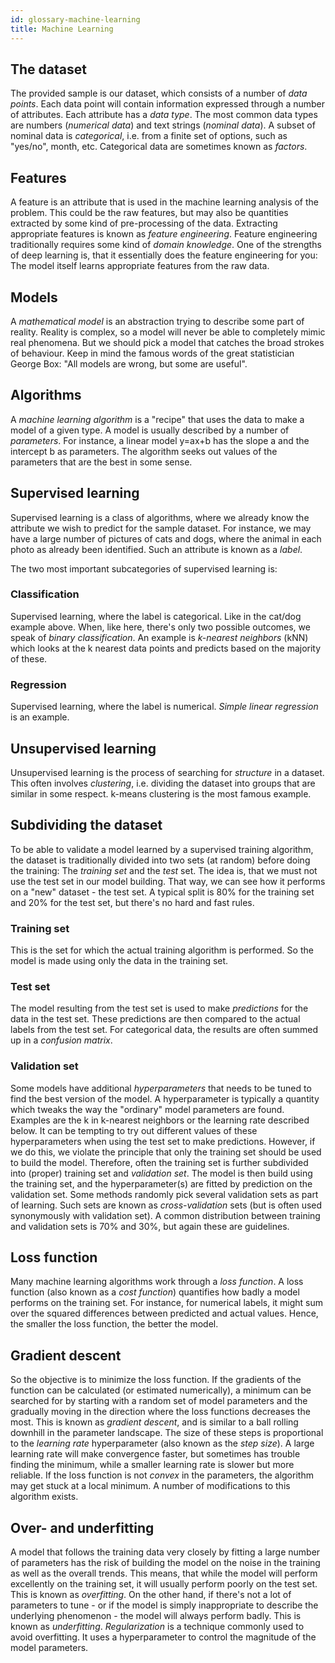 ```yaml
---
id: glossary-machine-learning
title: Machine Learning
---
```


## The dataset
The provided sample is our dataset, which consists of a number of _data points_. Each data point will contain information expressed through a number of attributes. Each attribute has a _data type_. The most common data types are numbers (_numerical data_) and text strings (_nominal data_). A subset of nominal data is _categorical_, i.e. from a finite set of options, such as "yes/no", month, etc. Categorical data are sometimes known as _factors_.

## Features
A feature is an attribute that is used in the machine learning analysis of the problem. This could be the raw features, but may also be quantities extracted by some kind of pre-processing of the data. Extracting appropriate features is known as _feature engineering_. Feature engineering traditionally requires some kind of _domain knowledge_. One of the strengths of deep learning is, that it essentially does the feature engineering for you: The model itself learns appropriate features from the raw data.

## Models
A _mathematical model_ is an abstraction trying to describe some part of reality. Reality is complex, so a model will never be able to completely mimic real phenomena. But we should pick a model that catches the broad strokes of behaviour. Keep in mind the famous words of the great statistician George Box: "All models are wrong, but some are useful".

## Algorithms
A _machine learning algorithm_ is a "recipe" that uses the data to make a model of a given type. A model is usually described by a number of _parameters_. For instance, a linear model y=ax+b has the slope a and the intercept b as parameters. The algorithm seeks out values of the parameters that are the best in some sense.

## Supervised learning
Supervised learning is a class of algorithms, where we already know the attribute we wish to predict for the sample dataset. For instance, we may have a large number of pictures of cats and dogs, where the animal in each photo as already been identified. Such an attribute is known as a _label_.

The two most important subcategories of supervised learning is:

### Classification
Supervised learning, where the label is categorical. Like in the cat/dog example above. When, like here, there's only two possible outcomes, we speak of _binary classification_. An example is _k-nearest neighbors_ (kNN) which looks at the k nearest data points and predicts based on the majority of these.

### Regression
Supervised learning, where the label is numerical. _Simple linear regression_ is an example.

## Unsupervised learning
Unsupervised learning is the process of searching for _structure_ in a dataset. This often involves _clustering_, i.e. dividing the dataset into groups that are similar in some respect. k-means clustering is the most famous example.

## Subdividing the dataset
To be able to validate a model learned by a supervised training algorithm, the dataset is traditionally divided into two sets (at random) before doing the training: The _training set_ and the _test_ set. The idea is, that we must not use the test set in our model building. That way, we can see how it performs on a "new" dataset - the test set. A typical split is 80% for the training set and 20% for the test set, but there's no hard and fast rules.

### Training set
This is the set for which the actual training algorithm is performed. So the model is made using only the data in the training set.

### Test set
The model resulting from the test set is used to make _predictions_ for the data in the test set. These predictions are then compared to the actual labels from the test set. For categorical data, the results are often summed up in a _confusion matrix_.

### Validation set
Some models have additional _hyperparameters_ that needs to be tuned to find the best version of the model. A hyperparameter is typically a quantity which tweaks the way the "ordinary" model parameters are found. Examples are the k in k-nearest neighbors or the learning rate described below. It can be tempting to try out different values of these hyperparameters when using the test set to make predictions. However, if we do this, we violate the principle that only the training set should be used to build the model. Therefore, often the training set is further subdivided into (proper) training set and _validation set_. The model is then build using the training set, and the hyperparameter(s) are fitted by prediction on the validation set. Some methods randomly pick several validation sets as part of  learning. Such sets are known as _cross-validation_ sets (but is often used synonymously with validation set). A common distribution between training and validation sets is 70% and 30%, but again these are guidelines.

## Loss function
Many machine learning algorithms work through a _loss function_. A loss function (also known as a _cost function_) quantifies how badly a model performs on the training set. For instance, for numerical labels, it might sum over the squared differences between predicted and actual values. Hence, the smaller the loss function, the better the model.

## Gradient descent
So the objective is to minimize the loss function. If the gradients of the function can be calculated (or estimated numerically), a minimum can be searched for by starting with a random set of model parameters and the gradually moving in the direction where the loss functions decreases the most. This is known as _gradient descent_, and is similar to a ball rolling downhill in the parameter landscape. The size of these steps is proportional to the _learning rate_ hyperparameter (also known as the _step size_). A large learning rate will make convergence faster, but sometimes has trouble finding the minimum, while a smaller learning rate is slower but more reliable. If the loss function is not _convex_ in the parameters, the algorithm may get stuck at a local minimum. A number of modifications to this algorithm exists.

## Over- and underfitting
A model that follows the training data very closely by fitting a large number of parameters has the risk of building the model on the noise in the training as well as the overall trends. This means, that while the model will perform excellently on the training set, it will usually perform poorly on the test set. This is known as _overfitting_. On the other hand, if there's not a lot of parameters to tune - or if the model is simply inappropriate to describe the underlying phenomenon - the model will always perform badly. This is known as _underfitting_. _Regularization_ is a technique commonly used to avoid overfitting. It uses a hyperparameter to control the magnitude of the model parameters.

